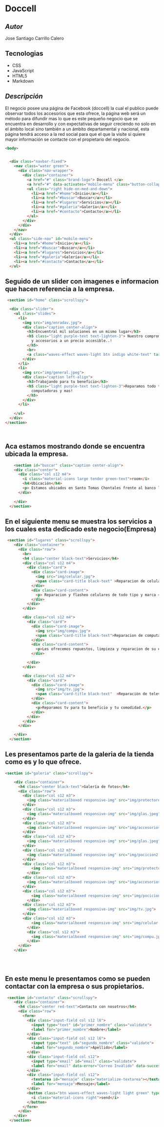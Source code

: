 # **Doccell** #


## ***Autor*** ##
Jose Santiago Carrillo Calero

## **Tecnologias** ##

* CSS
* JavaScript
* HTML5
* Markdown

## ***Descripción*** ##
El negocio posee una página de Facebook (doccell) la cual  el publico puede observar todos los accesorios que esta ofrece, la página web será un método para difundir mas lo que es este pequeño negocio que se encuentra en desarrollo y con expectativas de seguir creciendo no solo en el ámbito local sino también a un ámbito departamental y nacional, esta página tendrá acceso a la red social para que el que la visite si quiere mayor información se contacte con el propietario del negocio.


``` html
<body>
 

  <div class="navbar-fixed">
    <nav class="water green">
      <div class="nav-wrapper">
        <div class="container">
          <a href="#" class="brand-logo"> Doccell </a>
          <a href="#" data-activates="mobile-menu" class="button-collapse"><i class="material-icons">menu</i></a>
          <ul class="right hide-on-med-and-down">
            <li><a href="#home">Inicio</a></li>
            <li><a href="#buscar">Buscar</a></li>
            <li><a href="#lugares">Servicios</a></li>
            <li><a href="#galeria">Galería</a></li>
            <li><a href="#contacto">Contacto</a></li>
          </ul>
        </div>
      </div>
    </nav>
  </div>
  <ul class="side-nav" id="mobile-menu">
    <li><a href="#home">Inicio</a></li>
    <li><a href="#buscar">Buscar</a></li>
    <li><a href="#lugares">Servicios</a></li>
    <li><a href="#galeria">Galería</a></li>
    <li><a href="#contacto">Contacto</a></li>
  </ul>
 ```
 ## Seguido de un slider con imagenes e informacion  que hacen referencia a la empresa. ##

  ```html
   <section id="home" class="scrollspy">

    <div class="slider">
      <ul class="slides">
        <li>
          <img src="img/enradav.jpg">
          <div class="caption center-align">
            <h3>Encuentral mil soluciones en un mismo lugar</h3>
            <h5 class="light purple-text text-lighten-3"> Nuestro compromiso es tu tranquilidad y satisfaccion ofreciendote los mejres repuestos 
              y accesorios a un precio accesible..!
            </h5>
            <br>
            <a class="waves-effect waves-light btn indigo white-text" target="_blank" href="https://www.facebook.com/Doccell-653010811466568/">Mas informacion</a>
          </div>
        </li>
        <li>
          <img src="img/general.jpeg">
          <div class="caption left-align">
            <h3>Trabajando para tu beneficio</h3>
            <h5 class="light purple-text text-lighten-3">Reparamos todo tipo de accesorios electronicos, como telefonos, televisores
              computadoras y mas!
            </h5>
          </div>
        </li>
        
      </ul>
    </div>
  </section>

  


```
   ## Aca estamos mostrando donde se encuentra ubicada la empresa. ##

``` html
    <section id="buscar" class="caption center-align">
    <div class="center">
      <div class="col s12 m4">
        <i class="material-icons large tender green-text">room</i>
        <h4>Ubicación</h4>
        <p> Estamos ubicados en Santo Tomas Chontales frente al banco la fise bancentro</p>
      </div>
    
    </div>
  </section>


```
## En el siguiente menu se muestra los servicios a los cuales esta dedicado este negocio(Empresa) ##

``` html
 <section id="lugares" class="scrollspy">
    <div class="container">
      <div class="row">
        <br>
        <h4 class="center black-text">Servicios</h4>
        <div class="col s12 m4">
          <div class="card">
            <div class="card-image">
              <img src="img/celular.jpg">
              <span class="card-title black-text" >Reparacion de celulares</span>
            </div>
            <div class="card-content">
              <p> Reparacion y flasheo celulares de todo tipo y marca </p>
            </div>
          </div>
        </div>

        <div class="col s12 m4">
          <div class="card">
            <div class="card-image">
              <img src="img/compu.jpg">
              <span class="card-title black-text">Reparacion de computadoras</span>
            </div>
            <div class="card-content">
              <p>Les ofrecemos repuestos, limpieza y reparacion de su equipo.  </p>
            </div>

          </div>
        </div>

        <div class="col s12 m4">
          <div class="card">
            <div class="card-image">
              <img src="img/tv.jpg">
              <span class="card-title black-text"  >Reparaciòn de televisores</span>
            </div>
            <div class="card-content">
              <p>Reparamos tv para tu beneficio y tu comodidad.</p>
            </div>
          </div>
        </div>
      </div>

    </div>
  </section>


```
## Les presentamos parte de la galeria de la tienda como es y lo que ofrece. ##

``` html
<section id="galeria" class="scrollspy">

    <div class="container">
      <h4 class="center black-text">Galería de fotos</h4>
      <div class="row">
        <div class="col s12 m3">
          <img class="materialboxed responsive-img" src="img/protectores.jpeg">
        </div>
        <div class="col s12 m3">
          <img class="materialboxed responsive-img" src="img/glas.jpeg">
        </div>
        <div class="col s12 m3">
          <img class="materialboxed responsive-img" src="img/accesorios.jpeg">
        </div>
        <div class="col s12 m3">
          <img class="materialboxed responsive-img" src="img/glas.jpeg">
        </div>
        <div class="col s12 m3">
          <img class="materialboxed responsive-img" src="img/pocicion2.jpeg">
        </div>
        <div class="col s12 m3">
            <img class="materialboxed responsive-img" src="img/protectores.jpeg">
          </div>
        <div class="col s12 m3">
          <img class="materialboxed responsive-img" src="img/accesorios.jpeg">
        </div>
        <div class="col s12 m3">
            <img class="materialboxed responsive-img" src="img/pocicion2.jpeg">
          </div>
        <div class="col s12 m3">
          <img class="materialboxed responsive-img" src="img/tv.jpg">
        </div>
        <div class="col s12 m3">
            <img class="materialboxed responsive-img" src="img/celular.jpg">
          </div>
          <div class="col s12 m3">
            <img class="materialboxed responsive-img" src="img/compu.jpg">
          </div>
      </div>
    </div>

    
    
 ```
## En este menu le presentamos como se pueden contactar con la empresa o sus propietarios. ##

``` html
 <section id="contacto" class="scrollspy">
    <div class="container">
      <h4 class="center red-text">Contacto con nosotros</h4>
      <div class="row">
        <form>
          <div class="input-field col s12 l6">
            <input type="text" id="primer_nombre" class="validate">
            <label for="primer_nombre">Nombre</label>
          </div>
          <div class="input-field col s12 l6">
            <input type="text" id="segundo_nombre" class="validate">
            <label for="segundo_nombre">Apellido</label>
          </div>
          <div class="input-field col s12">
            <input type="email" id="email" class="validate">
            <label for="email" data-error="Correo Inválido" data-success="Correcto">Email</label>
          </div>
          <div class="input-field col s12">
            <textarea id="mensaje" class="materialize-textarea"></textarea>
            <label for="mensaje">Mensaje</label>
          </div>
          <button class="btn waves-effect waves-light light green" type="submit" name="action">Enviar
            <i class="material-icons right">send</i>
          </button>
        </form>
      </div>
    </div>
  </section>